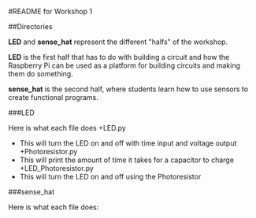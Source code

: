 #README for Workshop 1 


##Directories

__LED__ and __sense_hat__ represent the different "halfs" of the workshop. 

__LED__ is the first half that has to do with building a circuit and
how the Raspberry Pi can be used as a platform for building 
circuits and making them do something. 

__sense_hat__ is the second half, where students learn how to use sensors to
create functional programs. 


###LED

Here is what each file does 
+LED.py
  + This will turn the LED on and off with time input and voltage output
+Photoresistor.py
  + This will print the amount of time it takes for a capacitor to charge
+LED_Photoresistor.py
  + This will turn the LED on and off using the Photoresistor 


###sense_hat

Here is what each file does:
